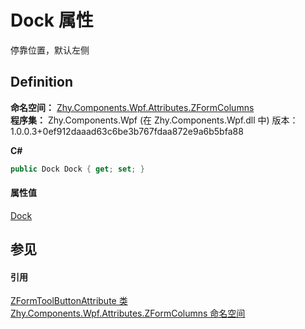 # Dock 属性


停靠位置，默认左侧



## Definition
**命名空间：** <a href="N_Zhy_Components_Wpf_Attributes_ZFormColumns.md">Zhy.Components.Wpf.Attributes.ZFormColumns</a>  
**程序集：** Zhy.Components.Wpf (在 Zhy.Components.Wpf.dll 中) 版本：1.0.0.3+0ef912daaad63c6be3b767fdaa872e9a6b5bfa88

**C#**
``` C#
public Dock Dock { get; set; }
```



#### 属性值
<a href="https://learn.microsoft.com/dotnet/api/system.windows.controls.dock" target="_blank" rel="noopener noreferrer">Dock</a>

## 参见


#### 引用
<a href="T_Zhy_Components_Wpf_Attributes_ZFormColumns_ZFormToolButtonAttribute.md">ZFormToolButtonAttribute 类</a>  
<a href="N_Zhy_Components_Wpf_Attributes_ZFormColumns.md">Zhy.Components.Wpf.Attributes.ZFormColumns 命名空间</a>  
